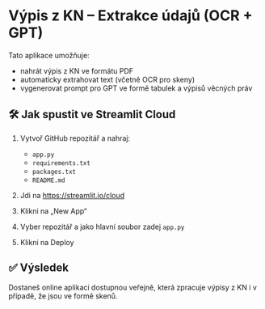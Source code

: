 # Výpis z KN – Extrakce údajů (OCR + GPT)

Tato aplikace umožňuje:
- nahrát výpis z KN ve formátu PDF
- automaticky extrahovat text (včetně OCR pro skeny)
- vygenerovat prompt pro GPT ve formě tabulek a výpisů věcných práv

## 🛠️ Jak spustit ve Streamlit Cloud

1. Vytvoř GitHub repozitář a nahraj:
   - `app.py`
   - `requirements.txt`
   - `packages.txt`
   - `README.md`

2. Jdi na https://streamlit.io/cloud
3. Klikni na „New App“
4. Vyber repozitář a jako hlavní soubor zadej `app.py`
5. Klikni na Deploy

## ✅ Výsledek
Dostaneš online aplikaci dostupnou veřejně, která zpracuje výpisy z KN i v případě, že jsou ve formě skenů.
